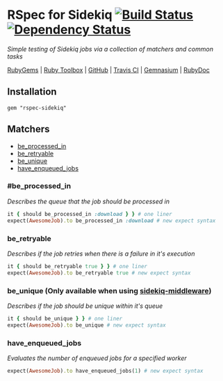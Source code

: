 # RSpec for Sidekiq [![Build Status][travis_ci_build_status]][travis_ci][![Dependency Status][gemnasium_dependency_status]][gemnasium]
*Simple testing of Sidekiq jobs via a collection of matchers and common tasks*

[RubyGems][ruby_gems] | [Ruby Toolbox][ruby_toolbox] | [GitHub][github] | [Travis CI][travis_ci] | [Gemnasium][gemnasium] | [RubyDoc][ruby_doc]

## Installation
```
gem "rspec-sidekiq"
```

## Matchers
* [be_processed_in](#be_processed_in)
* [be_retryable](#be_retryable)
* [be_unique](#be_unique)
* [have_enqueued_jobs](#have_enqueued_jobs)

### #be_processed_in
*Describes the queue that the job should be processed in*
```ruby
it { should be_processed_in :download } } # one liner
expect(AwesomeJob).to be_processed_in :download # new expect syntax
```

### be_retryable
*Describes if the job retries when there is a failure in it's execution*
```ruby
it { should be_retryable true } } # one liner
expect(AwesomeJob).to be_retryable true # new expect syntax
```

### be_unique (Only available when using [sidekiq-middleware](https://github.com/krasnoukhov/sidekiq-middleware))
*Describes if the job should be unique within it's queue*
```ruby
it { should be_unique } } # one liner
expect(AwesomeJob).to be_unique # new expect syntax
```

### have_enqueued_jobs
*Evaluates the number of enqueued jobs for a specified worker*
```ruby
expect(AwesomeJob).to have_enqueued_jobs(1) # new expect syntax
```

[ruby_gems]: http://rubygems.org/gems/rspec-sidekiq
[ruby_toolbox]: http://www.ruby-toolbox.com/projects/rspec-sidekiq
[github]: http://github.com/philostler/rspec-sidekiq
[travis_ci]: http://travis-ci.org/philostler/rspec-sidekiq
[travis_ci_build_status]: https://secure.travis-ci.org/philostler/rspec-sidekiq.png
[gemnasium]: https://gemnasium.com/philostler/rspec-sidekiq
[gemnasium_dependency_status]: https://gemnasium.com/philostler/rspec-sidekiq.png
[ruby_doc]: http://rubydoc.info/github/philostler/rspec-sidekiq/master/frames